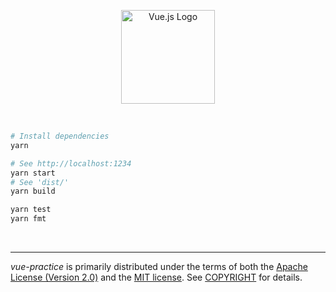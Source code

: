 <p align=center>
  <img width=150 src="https://vuejs.org/images/logo.png" alt="Vue.js Logo">
</p>

&nbsp;

```bash
# Install dependencies
yarn

# See http://localhost:1234
yarn start
# See 'dist/'
yarn build

yarn test
yarn fmt
```

&nbsp;

--------
*vue-practice* is primarily distributed under the terms of both the [Apache License (Version 2.0)] and the [MIT license]. See [COPYRIGHT] for details.

[Apache License (Version 2.0)]: LICENSE-APACHE
[MIT license]: LICENSE-MIT
[COPYRIGHT]: COPYRIGHT

